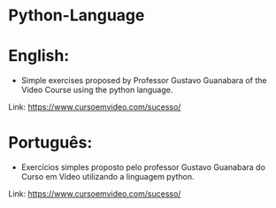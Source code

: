 # Python-Language

# English:

* Simple exercises proposed by Professor Gustavo Guanabara of the Video Course using the python language.

Link: https://www.cursoemvideo.com/sucesso/

# Português:

* Exercícios simples proposto pelo professor Gustavo Guanabara do Curso em Vídeo utilizando a linguagem python. 

Link: https://www.cursoemvideo.com/sucesso/
